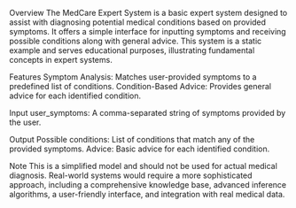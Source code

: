 Overview
The MedCare Expert System is a basic expert system designed to assist with diagnosing potential medical conditions based on provided symptoms. It offers a simple interface for inputting symptoms and receiving possible conditions along with general advice. This system is a static example and serves educational purposes, illustrating fundamental concepts in expert systems.

Features
Symptom Analysis: Matches user-provided symptoms to a predefined list of conditions.
Condition-Based Advice: Provides general advice for each identified condition.

Input
user_symptoms: A comma-separated string of symptoms provided by the user.

Output
Possible conditions: List of conditions that match any of the provided symptoms.
Advice: Basic advice for each identified condition.

Note
This is a simplified model and should not be used for actual medical diagnosis. Real-world systems would require a more sophisticated approach, including a comprehensive knowledge base, advanced inference algorithms, a user-friendly interface, and integration with real medical data.
